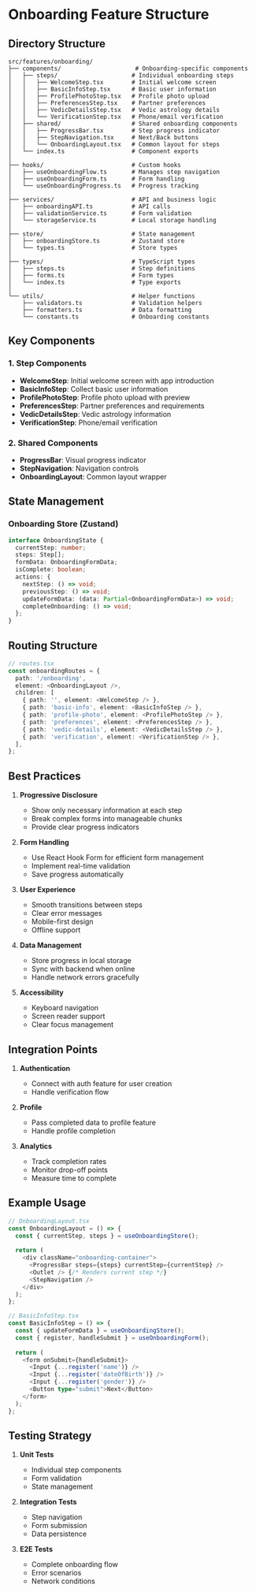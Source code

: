 # Onboarding Feature Structure

## Directory Structure
```
src/features/onboarding/
├── components/                     # Onboarding-specific components
│   ├── steps/                     # Individual onboarding steps
│   │   ├── WelcomeStep.tsx        # Initial welcome screen
│   │   ├── BasicInfoStep.tsx      # Basic user information
│   │   ├── ProfilePhotoStep.tsx   # Profile photo upload
│   │   ├── PreferencesStep.tsx    # Partner preferences
│   │   ├── VedicDetailsStep.tsx   # Vedic astrology details
│   │   └── VerificationStep.tsx   # Phone/email verification
│   ├── shared/                    # Shared onboarding components
│   │   ├── ProgressBar.tsx        # Step progress indicator
│   │   ├── StepNavigation.tsx     # Next/Back buttons
│   │   └── OnboardingLayout.tsx   # Common layout for steps
│   └── index.ts                   # Component exports
│
├── hooks/                         # Custom hooks
│   ├── useOnboardingFlow.ts       # Manages step navigation
│   ├── useOnboardingForm.ts       # Form handling
│   └── useOnboardingProgress.ts   # Progress tracking
│
├── services/                      # API and business logic
│   ├── onboardingAPI.ts           # API calls
│   ├── validationService.ts       # Form validation
│   └── storageService.ts          # Local storage handling
│
├── store/                         # State management
│   ├── onboardingStore.ts         # Zustand store
│   └── types.ts                   # Store types
│
├── types/                         # TypeScript types
│   ├── steps.ts                   # Step definitions
│   ├── forms.ts                   # Form types
│   └── index.ts                   # Type exports
│
└── utils/                         # Helper functions
    ├── validators.ts              # Validation helpers
    ├── formatters.ts              # Data formatting
    └── constants.ts               # Onboarding constants
```

## Key Components

### 1. Step Components
- **WelcomeStep**: Initial welcome screen with app introduction
- **BasicInfoStep**: Collect basic user information
- **ProfilePhotoStep**: Profile photo upload with preview
- **PreferencesStep**: Partner preferences and requirements
- **VedicDetailsStep**: Vedic astrology information
- **VerificationStep**: Phone/email verification

### 2. Shared Components
- **ProgressBar**: Visual progress indicator
- **StepNavigation**: Navigation controls
- **OnboardingLayout**: Common layout wrapper

## State Management

### Onboarding Store (Zustand)
```typescript
interface OnboardingState {
  currentStep: number;
  steps: Step[];
  formData: OnboardingFormData;
  isComplete: boolean;
  actions: {
    nextStep: () => void;
    previousStep: () => void;
    updateFormData: (data: Partial<OnboardingFormData>) => void;
    completeOnboarding: () => void;
  };
}
```

## Routing Structure

```typescript
// routes.tsx
const onboardingRoutes = {
  path: '/onboarding',
  element: <OnboardingLayout />,
  children: [
    { path: '', element: <WelcomeStep /> },
    { path: 'basic-info', element: <BasicInfoStep /> },
    { path: 'profile-photo', element: <ProfilePhotoStep /> },
    { path: 'preferences', element: <PreferencesStep /> },
    { path: 'vedic-details', element: <VedicDetailsStep /> },
    { path: 'verification', element: <VerificationStep /> },
  ],
};
```

## Best Practices

1. **Progressive Disclosure**
   - Show only necessary information at each step
   - Break complex forms into manageable chunks
   - Provide clear progress indicators

2. **Form Handling**
   - Use React Hook Form for efficient form management
   - Implement real-time validation
   - Save progress automatically

3. **User Experience**
   - Smooth transitions between steps
   - Clear error messages
   - Mobile-first design
   - Offline support

4. **Data Management**
   - Store progress in local storage
   - Sync with backend when online
   - Handle network errors gracefully

5. **Accessibility**
   - Keyboard navigation
   - Screen reader support
   - Clear focus management

## Integration Points

1. **Authentication**
   - Connect with auth feature for user creation
   - Handle verification flow

2. **Profile**
   - Pass completed data to profile feature
   - Handle profile completion

3. **Analytics**
   - Track completion rates
   - Monitor drop-off points
   - Measure time to complete

## Example Usage

```typescript
// OnboardingLayout.tsx
const OnboardingLayout = () => {
  const { currentStep, steps } = useOnboardingStore();
  
  return (
    <div className="onboarding-container">
      <ProgressBar steps={steps} currentStep={currentStep} />
      <Outlet /> {/* Renders current step */}
      <StepNavigation />
    </div>
  );
};

// BasicInfoStep.tsx
const BasicInfoStep = () => {
  const { updateFormData } = useOnboardingStore();
  const { register, handleSubmit } = useOnboardingForm();
  
  return (
    <form onSubmit={handleSubmit}>
      <Input {...register('name')} />
      <Input {...register('dateOfBirth')} />
      <Input {...register('gender')} />
      <Button type="submit">Next</Button>
    </form>
  );
};
```

## Testing Strategy

1. **Unit Tests**
   - Individual step components
   - Form validation
   - State management

2. **Integration Tests**
   - Step navigation
   - Form submission
   - Data persistence

3. **E2E Tests**
   - Complete onboarding flow
   - Error scenarios
   - Network conditions 
